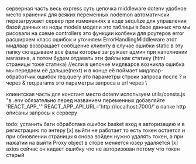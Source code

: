 серверная часть
весь express суть цепочка middleware 
dotenv удобное место хранения для всяких переменных
nodemon автоматичски перезагружает сервер при изменениях в коде
sequlize для управления базой данных из ноды
models модели это таблицы в базе данных что мы рисовали на схеме
controllers это функции колбеки для роутеров
error расширяем класс ошибок и уточняем
ErrorHandlingMiddleware этот мидлвар возвращает сообщение клиенту в случае ошибки
static в эту папку складываем все фалы которые загружает админ при наполнении магазина, а потом будем отдавать эти файлы как статику (html страницы тоже статика)
//если в цепочке мидлваров возникла ошибка мы передаем её дальше(next) и в конце её поймает мидлвар-обработчик ошибок
req.query это параметры строки запроса после ? и через &
req.params это параметры запроса в url через \

клиентская часть
для констант место dotenv используем utils/consts.js
"в .env обязательно перед названием переменных добавляйте 'REACT_APP_'"  REACT_APP_API_URL='http://localhost:7000/'
в папке http описаны запросы к серверу

todo:
устанить баги
обработака ошибок
basket
вход в авторизацию и в регистрацию по энтеру
[x] выйти не работает то есть токен остается и при обновлении страницы я снова войден нужно удалять токен,   а при нажатии на выйти Proxy object  в сторе меняется юзер удаляется
[x] axios сейчас он кидает ошибку что не авторизован потому что токен старый
